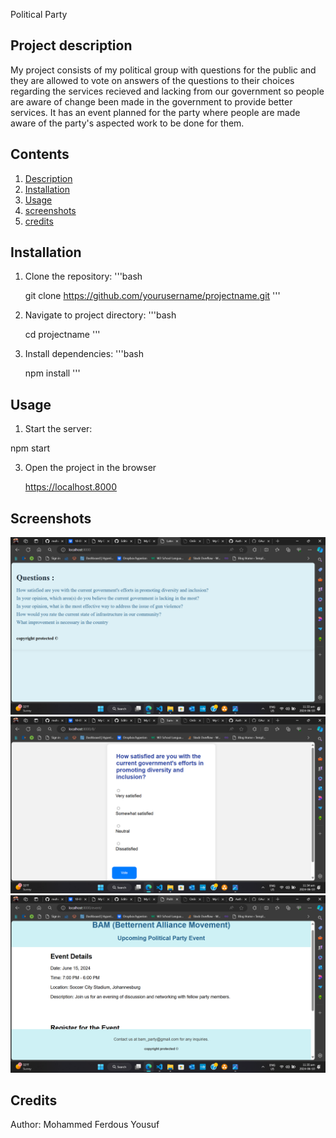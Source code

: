 Political Party

## Project description

My project consists of my political group with questions for the public and they are allowed to 
vote on answers of the questions to their choices regarding the services recieved and lacking 
from our government so people are aware of change been made in the government to provide better services.
It has an event planned for the party where people are made aware of the party's aspected work to be done for them.

## Contents 
1. [Description](#project-description)
2. [Installation](#Installation)
3. [Usage](#usage)
4. [screenshots](#screenshots)
5. [credits](#credits)


## Installation 

1. Clone the repository:
   '''bash
   
   git clone
   https://github.com/yourusername/projectname.git
   '''
3. Navigate to project directory:
   '''bash
   
   cd projectname
   '''
5. Install dependencies:
   '''bash
   
   npm install
   '''


## Usage 

1. Start the server:
   
  npm start
   
3. Open the project in the browser

   https://localhost.8000

   
## Screenshots

![webpage screenshot](https://github.com/mohammedyousuf-cyber63/Political-Party/blob/master/Screenshot%20(58).png)
![webpage screenshot](https://github.com/mohammedyousuf-cyber63/Political-Party/blob/master/Screenshot%20(59).png)
![event screenshot](https://github.com/mohammedyousuf-cyber63/Political-Party/blob/master/Screenshot%20(60).png)


## Credits 

Author: Mohammed Ferdous Yousuf


